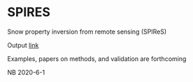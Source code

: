 # SPIRES

Snow property inversion from remote sensing (SPIReS)

Output [link](ftp://ftp.snow.ucsb.edu/pub/org/snow/products/SPIRES/Sierra/)

Examples, papers on methods, and validation are forthcoming

NB 2020-6-1
